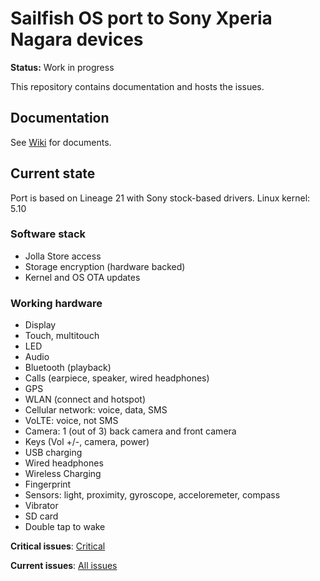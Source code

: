 # Sailfish OS port to Sony Xperia Nagara devices

**Status:** Work in progress

This repository contains documentation and hosts the issues.

## Documentation

See [Wiki](https://github.com/sailfishos-sony-nagara/main/wiki) for documents.

## Current state

Port is based on Lineage 21 with Sony stock-based drivers. Linux kernel: 5.10

### Software stack

- Jolla Store access
- Storage encryption (hardware backed)
- Kernel and OS OTA updates

### Working hardware

- Display
- Touch, multitouch
- LED
- Audio
- Bluetooth (playback)
- Calls (earpiece, speaker, wired headphones)
- GPS
- WLAN (connect and hotspot)
- Cellular network: voice, data, SMS
- VoLTE: voice, not SMS
- Camera: 1 (out of 3) back camera and front camera
- Keys (Vol +/-, camera, power)
- USB charging
- Wired headphones
- Wireless Charging
- Fingerprint
- Sensors: light, proximity, gyroscope, acceloremeter, compass
- Vibrator
- SD card
- Double tap to wake

**Critical issues**: [Critical](https://github.com/sailfishos-sony-nagara/main/issues?q=is%3Aissue%20state%3Aopen%20label%3Acritical)

**Current issues**: [All issues](https://github.com/sailfishos-sony-nagara/main/issues)
